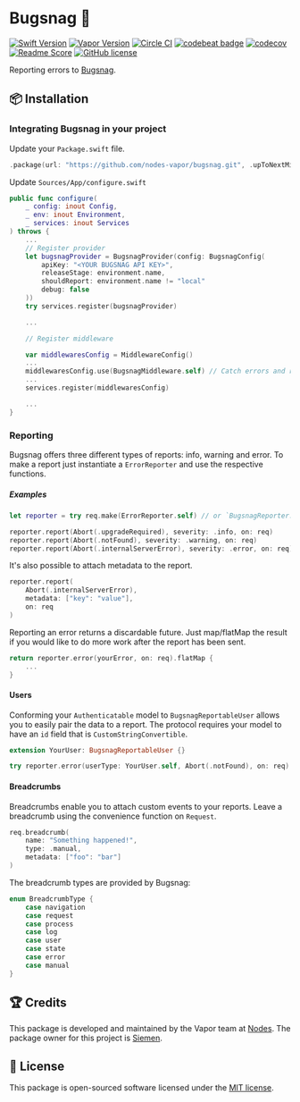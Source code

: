 # Bugsnag 🐛
[![Swift Version](https://img.shields.io/badge/Swift-4-brightgreen.svg)](http://swift.org)
[![Vapor Version](https://img.shields.io/badge/Vapor-3-F6CBCA.svg)](http://vapor.codes)
[![Circle CI](https://circleci.com/gh/nodes-vapor/bugsnag/tree/master.svg?style=shield)](https://circleci.com/gh/nodes-vapor/bugsnag)
[![codebeat badge](https://codebeat.co/badges/e93cc2d5-7365-4916-bc92-3f6bb39b18f4)](https://codebeat.co/projects/github-com-nodes-vapor-bugsnag-master)
[![codecov](https://codecov.io/gh/nodes-vapor/bugsnag/branch/master/graph/badge.svg)](https://codecov.io/gh/nodes-vapor/bugsnag)
[![Readme Score](http://readme-score-api.herokuapp.com/score.svg?url=https://github.com/nodes-vapor/bugsnag)](http://clayallsopp.github.io/readme-score?url=https://github.com/nodes-vapor/bugsnag)
[![GitHub license](https://img.shields.io/badge/license-MIT-blue.svg)](https://raw.githubusercontent.com/nodes-vapor/bugsnag/master/LICENSE)

Reporting errors to [Bugsnag](https://www.bugsnag.com/).

## 📦 Installation

### Integrating Bugsnag in your project

Update your `Package.swift` file.

```swift
.package(url: "https://github.com/nodes-vapor/bugsnag.git", .upToNextMinor(from: "3.0.0"))
```

Update `Sources/App/configure.swift`

```swift
public func configure(
    _ config: inout Config,
    _ env: inout Environment,
    _ services: inout Services
) throws {
    ...
    // Register provider
    let bugsnagProvider = BugsnagProvider(config: BugsnagConfig(
        apiKey: "<YOUR BUGSNAG API KEY>",
        releaseStage: environment.name,
        shouldReport: environment.name != "local"
        debug: false
    ))
    try services.register(bugsnagProvider)

    ...

    // Register middleware

    var middlewaresConfig = MiddlewareConfig()
    ...
    middlewaresConfig.use(BugsnagMiddleware.self) // Catch errors and report to bugsnag
    ...
    services.register(middlewaresConfig)

    ...
}
```

### Reporting
Bugsnag offers three different types of reports: info, warning and error. To make a report just instantiate a `ErrorReporter` and use the respective functions.

##### Examples
```swift
let reporter = try req.make(ErrorReporter.self) // or `BugsnagReporter.self`

reporter.report(Abort(.upgradeRequired), severity: .info, on: req)
reporter.report(Abort(.notFound), severity: .warning, on: req)
reporter.report(Abort(.internalServerError), severity: .error, on: req) // you can omit the `severity` parameter since `.error` is the default
```

It's also possible to attach metadata to the report.
```swift
reporter.report(
    Abort(.internalServerError),
    metadata: ["key": "value"],
    on: req
)
```

Reporting an error returns a discardable future. Just map/flatMap the result if you would like to do more work after the report has been sent.

```swift
return reporter.error(yourError, on: req).flatMap {
    ...
}
```

#### Users
Conforming your `Authenticatable` model to `BugsnagReportableUser` allows you to easily pair the data to a report. The protocol requires your model to have an `id` field that is `CustomStringConvertible`.

```swift
extension YourUser: BugsnagReportableUser {}

try reporter.error(userType: YourUser.self, Abort(.notFound), on: req)
```

#### Breadcrumbs
Breadcrumbs enable you to attach custom events to your reports. Leave a breadcrumb using the convenience function on `Request`.

```swift
req.breadcrumb(
    name: "Something happened!",
    type: .manual,
    metadata: ["foo": "bar"]
)
```

The breadcrumb types are provided by Bugsnag:
```swift
enum BreadcrumbType {
    case navigation
    case request
    case process
    case log
    case user
    case state
    case error
    case manual
}
```

## 🏆 Credits

This package is developed and maintained by the Vapor team at [Nodes](https://www.nodesagency.com).
The package owner for this project is [Siemen](https://github.com/siemensikkema).

## 📄 License

This package is open-sourced software licensed under the [MIT license](http://opensource.org/licenses/MIT).